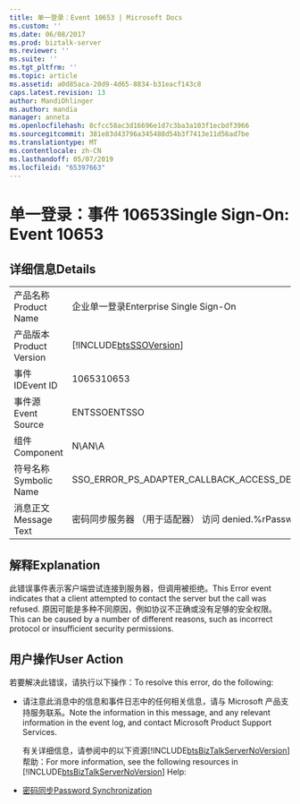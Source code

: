 ```yaml
---
title: 单一登录：Event 10653 | Microsoft Docs
ms.custom: ''
ms.date: 06/08/2017
ms.prod: biztalk-server
ms.reviewer: ''
ms.suite: ''
ms.tgt_pltfrm: ''
ms.topic: article
ms.assetid: a0d85aca-20d9-4d65-8834-b31eacf143c8
caps.latest.revision: 13
author: MandiOhlinger
ms.author: mandia
manager: anneta
ms.openlocfilehash: 8cfcc58ac3d16696e1d7c3ba3a103f1ecbdf3966
ms.sourcegitcommit: 381e83d43796a345488d54b3f7413e11d56ad7be
ms.translationtype: MT
ms.contentlocale: zh-CN
ms.lasthandoff: 05/07/2019
ms.locfileid: "65397663"
---
```

# <a name="single-sign-on-event-10653"></a><span data-ttu-id="0b548-102">单一登录：事件 10653</span><span class="sxs-lookup"><span data-stu-id="0b548-102">Single Sign-On: Event 10653</span></span>
## <a name="details"></a><span data-ttu-id="0b548-103">详细信息</span><span class="sxs-lookup"><span data-stu-id="0b548-103">Details</span></span>  

|                 |                                                            |
|-----------------|------------------------------------------------------------|
|  <span data-ttu-id="0b548-104">产品名称</span><span class="sxs-lookup"><span data-stu-id="0b548-104">Product Name</span></span>   |                 <span data-ttu-id="0b548-105">企业单一登录</span><span class="sxs-lookup"><span data-stu-id="0b548-105">Enterprise Single Sign-On</span></span>                  |
| <span data-ttu-id="0b548-106">产品版本</span><span class="sxs-lookup"><span data-stu-id="0b548-106">Product Version</span></span> | [!INCLUDE[btsSSOVersion](../includes/btsssoversion-md.md)] |
|    <span data-ttu-id="0b548-107">事件 ID</span><span class="sxs-lookup"><span data-stu-id="0b548-107">Event ID</span></span>     |                           <span data-ttu-id="0b548-108">10653</span><span class="sxs-lookup"><span data-stu-id="0b548-108">10653</span></span>                            |
|  <span data-ttu-id="0b548-109">事件源</span><span class="sxs-lookup"><span data-stu-id="0b548-109">Event Source</span></span>   |                           <span data-ttu-id="0b548-110">ENTSSO</span><span class="sxs-lookup"><span data-stu-id="0b548-110">ENTSSO</span></span>                           |
|    <span data-ttu-id="0b548-111">组件</span><span class="sxs-lookup"><span data-stu-id="0b548-111">Component</span></span>    |                            <span data-ttu-id="0b548-112">N\A</span><span class="sxs-lookup"><span data-stu-id="0b548-112">N\A</span></span>                             |
|  <span data-ttu-id="0b548-113">符号名称</span><span class="sxs-lookup"><span data-stu-id="0b548-113">Symbolic Name</span></span>  |        <span data-ttu-id="0b548-114">SSO_ERROR_PS_ADAPTER_CALLBACK_ACCESS_DENIED</span><span class="sxs-lookup"><span data-stu-id="0b548-114">SSO_ERROR_PS_ADAPTER_CALLBACK_ACCESS_DENIED</span></span>         |
|  <span data-ttu-id="0b548-115">消息正文</span><span class="sxs-lookup"><span data-stu-id="0b548-115">Message Text</span></span>   |    <span data-ttu-id="0b548-116">密码同步服务器 （用于适配器） 访问 denied.%r</span><span class="sxs-lookup"><span data-stu-id="0b548-116">Password sync server (for adapters) access denied.%r</span></span>    |

## <a name="explanation"></a><span data-ttu-id="0b548-117">解释</span><span class="sxs-lookup"><span data-stu-id="0b548-117">Explanation</span></span>  
 <span data-ttu-id="0b548-118">此错误事件表示客户端尝试连接到服务器，但调用被拒绝。</span><span class="sxs-lookup"><span data-stu-id="0b548-118">This Error event indicates that a client attempted to contact the server but the call was refused.</span></span> <span data-ttu-id="0b548-119">原因可能是多种不同原因，例如协议不正确或没有足够的安全权限。</span><span class="sxs-lookup"><span data-stu-id="0b548-119">This can be caused by a number of different reasons, such as incorrect protocol or insufficient security permissions.</span></span>  

## <a name="user-action"></a><span data-ttu-id="0b548-120">用户操作</span><span class="sxs-lookup"><span data-stu-id="0b548-120">User Action</span></span>  
 <span data-ttu-id="0b548-121">若要解决此错误，请执行以下操作：</span><span class="sxs-lookup"><span data-stu-id="0b548-121">To resolve this error, do the following:</span></span>  

- <span data-ttu-id="0b548-122">请注意此消息中的信息和事件日志中的任何相关信息，请与 Microsoft 产品支持服务联系。</span><span class="sxs-lookup"><span data-stu-id="0b548-122">Note the information in this message, and any relevant information in the event log, and contact Microsoft Product Support Services.</span></span>  

  <span data-ttu-id="0b548-123">有关详细信息，请参阅中的以下资源[!INCLUDE[btsBizTalkServerNoVersion](../includes/btsbiztalkservernoversion-md.md)]帮助：</span><span class="sxs-lookup"><span data-stu-id="0b548-123">For more information, see the following resources in [!INCLUDE[btsBizTalkServerNoVersion](../includes/btsbiztalkservernoversion-md.md)] Help:</span></span>  

- [<span data-ttu-id="0b548-124">密码同步</span><span class="sxs-lookup"><span data-stu-id="0b548-124">Password Synchronization</span></span>](../core/password-synchronization2.md)
